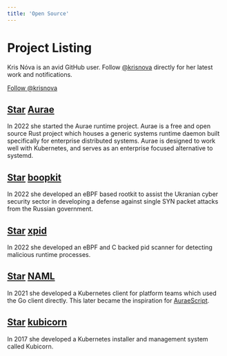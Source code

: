 ```yaml
---
title: 'Open Source'
---
```


# Project Listing

Kris Nóva is an avid GitHub user. Follow [@krisnova](https://github.com/krisnova) directly for her latest work and notifications.

<!-- Place this tag where you want the button to render. -->
<a class="github-button" href="https://github.com/krisnova" aria-label="Follow @krisnova on GitHub">Follow @krisnova</a>

##  <a class="github-button" href="https://github.com/aurae-runtime/aurae" data-icon="octicon-star" aria-label="Star aurae-runtime/aurae on GitHub">Star</a> [Aurae](https://github.com/aurae-runtime/aurae)

In 2022 she started the Aurae runtime project. Aurae is a free and open source Rust project which houses a generic systems runtime daemon built specifically for enterprise distributed systems. Aurae is designed to work well with Kubernetes, and serves as an enterprise focused alternative to systemd.

## <a class="github-button" href="https://github.com/krisnova/boopkit" data-icon="octicon-star" aria-label="Star krisnova/boopkit on GitHub">Star</a> [boopkit](https://github.com/krisnova/boopkit)

In 2022 she developed an eBPF based rootkit to assist the Ukranian cyber security sector in developing a defense against single SYN packet attacks from the Russian government. 

## <a class="github-button" href="https://github.com/krisnova/xpid" data-icon="octicon-star" aria-label="Star krisnova/xpid on GitHub">Star</a> [xpid](https://github.com/krisnova/xpid)

In 2022 she developed an eBPF and C backed pid scanner for detecting malicious runtime processes.

## <a class="github-button" href="https://github.com/krisnova/naml" data-icon="octicon-star" aria-label="Star krisnova/naml on GitHub">Star</a> [NAML](https://github.com/krisnova/naml)

In 2021 she developed a Kubernetes client for platform teams which used the Go client directly. This later became the inspiration for [AuraeScript](https://github.com/aurae-runtime/auraescript).

## <a class="github-button" href="https://github.com/kubicorn/kubicorn" data-icon="octicon-star" aria-label="Star kubicorn/kubicorn on GitHub">Star</a> [kubicorn](https://github.com/kubicorn/kubicorn)

In 2017 she developed a Kubernetes installer and management system called Kubicorn.


<!-- Place this tag in your head or just before your close body tag. -->
<script async defer src="https://buttons.github.io/buttons.js"></script>